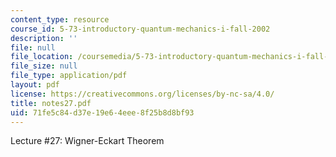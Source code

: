 ```yaml
---
content_type: resource
course_id: 5-73-introductory-quantum-mechanics-i-fall-2002
description: ''
file: null
file_location: /coursemedia/5-73-introductory-quantum-mechanics-i-fall-2002/71fe5c84d37e19e64eee8f25b8d8bf93_notes27.pdf
file_size: null
file_type: application/pdf
layout: pdf
license: https://creativecommons.org/licenses/by-nc-sa/4.0/
title: notes27.pdf
uid: 71fe5c84-d37e-19e6-4eee-8f25b8d8bf93
---
```

Lecture #27: Wigner-Eckart Theorem